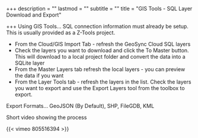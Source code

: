 +++
description = ""
lastmod = ""
subtitle = ""
title = "GIS Tools - SQL Layer Download and Export"

+++
Using GIS Tools... SQL connection information must already be setup.  This is usually provided as a Z-Tools project.

* From the Cloud/GIS Import Tab - refresh the GeoSync Cloud SQL layers
* Check the layers you want to download and click the To Master button. This will download to a local project folder and convert the data into a SQLite layer
* From the Master Layers tab refresh the local layers - you can preview the data if you want
* From the Layer Tools tab - refresh the layers in the list.  Check the layers you want to export and use the Export Layers tool from the toolbox to export.

Export Formats... GeoJSON (By Default), SHP, FileGDB, KML

Short video showing the process

{{< vimeo 805516394 >}}